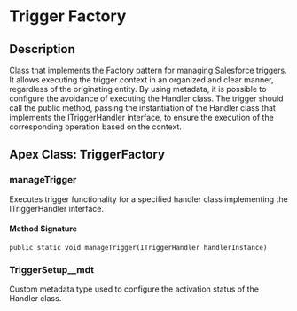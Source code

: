 # Trigger Factory

## Description

Class that implements the Factory pattern for managing Salesforce triggers. It allows executing the trigger context in an organized and clear manner, regardless of the originating entity. By using metadata, it is possible to configure the avoidance of executing the Handler class. The trigger should call the public method, passing the instantiation of the Handler class that implements the ITriggerHandler interface, to ensure the execution of the corresponding operation based on the context.

## Apex Class: TriggerFactory

### manageTrigger

Executes trigger functionality for a specified handler class implementing the ITriggerHandler interface.

#### Method Signature

`public static void manageTrigger(ITriggerHandler handlerInstance)`

### TriggerSetup__mdt

Custom metadata type used to configure the activation status of the Handler class.